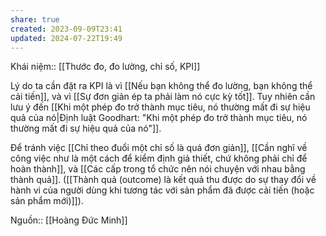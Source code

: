 ```yaml
---
share: true
created: 2023-09-09T23:41
updated: 2024-07-22T19:49
---
```

Khái niệm:: [[Thước đo, đo lường, chỉ số, KPI]]

Lý do ta cần đặt ra KPI là vì [[Nếu bạn không thể đo lường, bạn không thể cải tiến]], và vì [[Sự đơn giản ép ta phải làm nó cực kỳ tốt]]. Tuy nhiên cần lưu ý đến [[Khi một phép đo trở thành mục tiêu, nó thường mất đi sự hiệu quả của nó|Định luật Goodhart: "Khi một phép đo trở thành mục tiêu, nó thường mất đi sự hiệu quả của nó"]].

Để tránh việc [[Chỉ theo đuổi một chỉ số là quá đơn giản]], [[Cần nghĩ về công việc như là một cách để kiểm định giả thiết, chứ không phải chỉ để hoàn thành]], và [[Các cấp trong tổ chức nên nói chuyện với nhau bằng thành quả]]. ([[Thành quả (outcome) là kết quả thu được do sự thay đổi về hành vi của người dùng khi tương tác với sản phẩm đã được cải tiến (hoặc sản phẩm mới)]]). 

Nguồn:: [[Hoàng Đức Minh]]